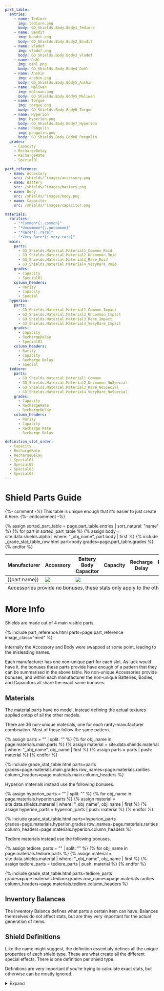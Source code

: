 ```yaml
---
part_table:
  entries:
    - name: Tediore
      img: tediore.png
      body: GD_Shields.Body.Body1_Tediore
    - name: Bandit
      img: bandit.png
      body: GD_Shields.Body.Body2_Bandit
    - name: Vladof
      img: vladof.png
      body: GD_Shields.Body.Body3_Vladof
    - name: Dahl
      img: dahl.png
      body: GD_Shields.Body.Body4_Dahl
    - name: Anshin
      img: anshin.png
      body: GD_Shields.Body.Body5_Anshin
    - name: Maliwan
      img: maliwan.png
      body: GD_Shields.Body.Body5_Maliwan
    - name: Torgue
      img: torgue.png
      body: GD_Shields.Body.Body6_Torgue
    - name: Hyperion
      img: hyperion.png
      body: GD_Shields.Body.Body7_Hyperion
    - name: Pangolin
      img: pangolin.png
      body: GD_Shields.Body.Body8_Pangolin
  grades:
    - Capacity
    - RechargeDelay
    - RechargeRate
    - Special01

part_reference:
  - name: Accessory
    src: /shields/^images/accessory.png
  - name: Battery
    src: /shields/^images/battery.png
  - name: Body
    src: /shields/^images/body.png
  - name: Capacitor
    src: /shields/^images/capacitor.png

materials:
  rarities:
    - "*Common*{:.common}"
    - "*Uncommon*{:.uncommon}"
    - "*Rare*{:.rare}"
    - "*Very Rare*{:.very-rare}"
  main:
    parts:
      - GD_Shields.Material.Material1_Common_Roid
      - GD_Shields.Material.Material2_Uncommon_Roid
      - GD_Shields.Material.Material3_Rare_Roid
      - GD_Shields.Material.Material4_VeryRare_Roid
    grades:
      - Capacity
      - Special01
    column_headers:
      - Rarity
      - Capacity
      - Special
  hyperion:
    parts:
      - GD_Shields.Material.Material1_Common_Impact
      - GD_Shields.Material.Material2_Uncommon_Impact
      - GD_Shields.Material.Material3_Rare_Impact
      - GD_Shields.Material.Material4_VeryRare_Impact
    grades:
      - Capacity
      - RechargeDelay
      - Special01
    column_headers:
      - Rarity
      - Capacity
      - Recharge Delay
      - Special
  tediore:
    parts:
      - GD_Shields.Material.Material1_Common
      - GD_Shields.Material.Material2_Uncommon_NoSpecial
      - GD_Shields.Material.Material3_Rare_NoSpecial
      - GD_Shields.Material.Material4_VeryRare_NoSpecial
    grades:
      - Capacity
      - RechargeRate
      - RechargeDelay
    column_headers:
      - Rarity
      - Capacity
      - Recharge Rate
      - Recharge Delay

definition_slot_order:
  - Capacity
  - RechargeRate
  - RechargeDelay
  - Special01
  - Special02
  - Special03
  - Special04
---
```

# Shield Parts Guide

<style>
    #part-table tr td:nth-child(n+4) {
        font-size: 1.4em;
    }
</style>
{%- comment -%}
This table is unique enough that it's easier to just create it here.
{%- endcomment -%}
<table id="part-table" class="border"><thead><tr>
    <th>Manufacturer</th>
    <th>Accessory</th><th>Battery <br> Body <br> Capacitor</th>
    <th>Capacity</th><th>Recharge Delay</th><th>Recharge Rate</th><th>Special</th>
</tr></thead><tbody>
    {% assign sorted_part_table = page.part_table.entries | sort_natural: "name" %}
    {% for part in sorted_part_table %}
        <tr>
            <td>{{part.name}}</td>
            <td><img class="small" src="/shields/^images/accessories/{{part.img}}"></td>
            <td><img class="small" src="/shields/^images/parts/{{part.img}}"></td>
            {% assign body = site.data.shields.alpha | where: "_obj_name", part.body | first %}
            {% include _grade_stat_table_row.html part=body grades=page.part_table.grades %}
        </tr>
    {% endfor %}
</tbody><tfoot><tr>
    <td class="footnotes" colspan="7">
        Accessories provide no bonuses, these stats only apply to the other parts.
    </td>
</tr></tfoot></table>

# More Info
Shields are made out of 4 main visible parts.

{% include part_reference.html parts=page.part_reference image_class="med" %}

Internally the Accessory and Body were swapped at some point, leading to the misleading names.

Each manufacturer has one non-unique part for each slot. As luck would have it, the bonuses these
parts provide have enough of a pattern that they can be summarised in the above table. No non-unique
Accessories provide bonuses, and within each manufacturer the non-unique Batteries, Bodies, and
Capacitors all share the exact same bonuses.

## Materials
The material parts have no model, instead defining the actual textures applied ontop of all the
other models.

There are 36 non-unique materials, one for each rarity-manufacturer combination. Most of these
follow the same pattern.

{% assign parts = "" | split: "" %}
{% for obj_name in page.materials.main.parts %}
    {% assign material = site.data.shields.material | where: "_obj_name", obj_name | first %}
    {% assign parts = parts | push: material %}
{% endfor %}

{% include grade_stat_table.html
    parts=parts
    grades=page.materials.main.grades
    row_names=page.materials.rarities
    column_headers=page.materials.main.column_headers
%}

Hyperion materials instead use the following bonuses.

{% assign hyperion_parts = "" | split: "" %}
{% for obj_name in page.materials.hyperion.parts %}
    {% assign material = site.data.shields.material | where: "_obj_name", obj_name | first %}
    {% assign hyperion_parts = hyperion_parts | push: material %}
{% endfor %}

{% include grade_stat_table.html
    parts=hyperion_parts
    grades=page.materials.hyperion.grades
    row_names=page.materials.rarities
    column_headers=page.materials.hyperion.column_headers
%}

Tediore materials instead use the following bonuses.

{% assign tediore_parts = "" | split: "" %}
{% for obj_name in page.materials.tediore.parts %}
    {% assign material = site.data.shields.material | where: "_obj_name", obj_name | first %}
    {% assign tediore_parts = tediore_parts | push: material %}
{% endfor %}

{% include grade_stat_table.html
    parts=tediore_parts
    grades=page.materials.tediore.grades
    row_names=page.materials.rarities
    column_headers=page.materials.tediore.column_headers
%}

## Inventory Balances
The Inventory Balance defines what parts a certain item can have. Balances themselves do not affect
stats, but are they very important for the actual generation of items.

## Shield Definitions
Like the name might suggest, the definition essentialy defines all the unique properties of each
shield type. These are what create all the different special effects. There is one definition per
shield type.

Definitions are very important if you’re trying to calculate exact stats, but otherwise can be
mostly ignored.

<details markdown="1">
<summary>Expand</summary>

To start with, they define the base values for all stats stored on the grenade. Unlike with
weapons, this is simply done using regular *pre-add*{:.pre-add} bonuses, so see the
[full parts reference](/shields/all_parts/#definitions) for details.

They also define all grade bonuses, and how exactly they get converted into standard bonuses. This
is especially important as shields make great use of generic special slots, which map into whatever
effect the shield type actually has. There are actually 4 special slots, so far this page has
simplified them all into one. Most parts (including all non-uniques) boost Special 01 and 02
equally, and don't touch 03 and 04. Again, see the [full parts reference](/shields/all_parts/) for
exceptions.

<style>
    #grades {
        overflow-x: scroll;
    }
</style>
<div id="grades">
<table class="border"><thead>
  <tr>
    <th rowspan="2"></th>
    <th rowspan="2">Capacity</th>
    <th rowspan="2">Recharge Delay</th>
    <th rowspan="2">Recharge Rate</th>
    <th colspan="4">Special</th>
  </tr><tr>
    <th>01</th>
    <th>02</th>
    <th>03</th>
    <th>04</th>
  </tr>
</thead><tbody>

{% assign non_unique_definitions = site.data.shields.meta.definitions
                                   | where: "unique", false
                                   | sort_natural: "name" %}
{% assign unique_definitions = site.data.shields.meta.definitions
                               | where: "unique", true
                               | sort_natural: "name" %}
{% assign ordered_definitions = non_unique_definitions | concat: unique_definitions %}
{% for definition in ordered_definitions %}
    <tr>
        <td>{{definition.name}}</td>
            {% for slot in page.definition_slot_order %}
                {% assign grade_stats = definition.grades | where: "slot", slot | first %}
                {% unless grade_stats %}
                    <td>-</td>
                    {% continue %}
                {% endunless %}

                {% assign attr = site.data.attributes
                                 | where: "obj", grade_stats.attribute
                                 | first %}
                {% if attr %}
                    {% assign attr_name = attr.name %}
                {% else %}
                    {% assign attr_name = '<span style="color: blue">'
                                          | append: grade_stats.attribute
                                          | append: "</span>" %}
                {% endif %}
                {% if grade_stats.constraint %}
                    {% assign attr_name = attr_name
                                          | append: " ("
                                          | append: grade_stats.constraint
                                          | append: ")" %}
                {% endif %}

                <td>
                    <span class="{{grade_stats.type}} per-grade">
                        {%- include grade.html grade_stats=grade_stats -%}
                    </span>
                    {%- if forloop.index > 3 -%}
                        <br>{{attr_name | markdownify | remove: "<p>" | remove: "</p>"}}
                    {%- endif -%}
                </td>
            {% endfor %}
    </tr>
{% endfor %}

</tbody></table>
</div>

</details>
